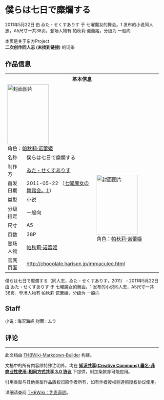 # 僕らは七日で糜爛する

<!-- source html: G:\repos\THBWiki-Markdown-Builder\THBWikiMarkdown\Temp\main\d\d0\ns0%3A%E5%83%95%E3%82%89%E3%81%AF%E4%B8%83%E6%97%A5%E3%81%A7%E7%B3%9C%E7%88%9B%E3%81%99%E3%82%8B.html -->

2011年5月22日 由 ゐた・せくすありす 于 七曜魔女的舞会。1 发布的小说同人志，A5尺寸一共38页，登场人物有 帕秋莉·诺蕾姬，分级为 一般向

本页是关于东方Project  
 **二次创作同人志 (未找到链接)** 的词条
## 作品信息

<table><tbody><tr><th colspan="3">基本信息</th></tr><tr><td class="cover-artwork-mobile" colspan="2"><a href="./文件-僕らは七日で糜爛する封面.jpg.md" class="image" title="封面图片"><img alt="封面图片" src="https://upload.thwiki.cc/thumb/0/09/%E5%83%95%E3%82%89%E3%81%AF%E4%B8%83%E6%97%A5%E3%81%A7%E7%B3%9C%E7%88%9B%E3%81%99%E3%82%8B%E5%B0%81%E9%9D%A2.jpg/135px-%E5%83%95%E3%82%89%E3%81%AF%E4%B8%83%E6%97%A5%E3%81%A7%E7%B3%9C%E7%88%9B%E3%81%99%E3%82%8B%E5%B0%81%E9%9D%A2.jpg" decoding="async" loading="lazy" width="135" height="196" srcset="https://upload.thwiki.cc/thumb/0/09/%E5%83%95%E3%82%89%E3%81%AF%E4%B8%83%E6%97%A5%E3%81%A7%E7%B3%9C%E7%88%9B%E3%81%99%E3%82%8B%E5%B0%81%E9%9D%A2.jpg/202px-%E5%83%95%E3%82%89%E3%81%AF%E4%B8%83%E6%97%A5%E3%81%A7%E7%B3%9C%E7%88%9B%E3%81%99%E3%82%8B%E5%B0%81%E9%9D%A2.jpg 1.5x, https://upload.thwiki.cc/thumb/0/09/%E5%83%95%E3%82%89%E3%81%AF%E4%B8%83%E6%97%A5%E3%81%A7%E7%B3%9C%E7%88%9B%E3%81%99%E3%82%8B%E5%B0%81%E9%9D%A2.jpg/270px-%E5%83%95%E3%82%89%E3%81%AF%E4%B8%83%E6%97%A5%E3%81%A7%E7%B3%9C%E7%88%9B%E3%81%99%E3%82%8B%E5%B0%81%E9%9D%A2.jpg 2x" data-file-width="375" data-file-height="545"></a><div class="cover-char">角色：<a href="./帕秋莉·诺蕾姬.md" title="帕秋莉·诺蕾姬">帕秋莉·诺蕾姬</a></div></td>
</tr><tr><td class="label">名称</td><td colspan="2"> 僕らは七日で糜爛する </td></tr><tr><td class="label">制作方</td><td><a href="./ゐた・せくすありす.md" title="ゐた・せくすありす">ゐた・せくすありす</a></td><td class="cover-artwork" rowspan="7" style="min-width:196px;"><a href="./文件-僕らは七日で糜爛する封面.jpg.md" class="image" title="封面图片"><img alt="封面图片" src="https://upload.thwiki.cc/thumb/0/09/%E5%83%95%E3%82%89%E3%81%AF%E4%B8%83%E6%97%A5%E3%81%A7%E7%B3%9C%E7%88%9B%E3%81%99%E3%82%8B%E5%B0%81%E9%9D%A2.jpg/135px-%E5%83%95%E3%82%89%E3%81%AF%E4%B8%83%E6%97%A5%E3%81%A7%E7%B3%9C%E7%88%9B%E3%81%99%E3%82%8B%E5%B0%81%E9%9D%A2.jpg" decoding="async" loading="lazy" width="135" height="196" srcset="https://upload.thwiki.cc/thumb/0/09/%E5%83%95%E3%82%89%E3%81%AF%E4%B8%83%E6%97%A5%E3%81%A7%E7%B3%9C%E7%88%9B%E3%81%99%E3%82%8B%E5%B0%81%E9%9D%A2.jpg/202px-%E5%83%95%E3%82%89%E3%81%AF%E4%B8%83%E6%97%A5%E3%81%A7%E7%B3%9C%E7%88%9B%E3%81%99%E3%82%8B%E5%B0%81%E9%9D%A2.jpg 1.5x, https://upload.thwiki.cc/thumb/0/09/%E5%83%95%E3%82%89%E3%81%AF%E4%B8%83%E6%97%A5%E3%81%A7%E7%B3%9C%E7%88%9B%E3%81%99%E3%82%8B%E5%B0%81%E9%9D%A2.jpg/270px-%E5%83%95%E3%82%89%E3%81%AF%E4%B8%83%E6%97%A5%E3%81%A7%E7%B3%9C%E7%88%9B%E3%81%99%E3%82%8B%E5%B0%81%E9%9D%A2.jpg 2x" data-file-width="375" data-file-height="545"></a><div class="cover-char">角色：<a href="./帕秋莉·诺蕾姬.md" title="帕秋莉·诺蕾姬">帕秋莉·诺蕾姬</a></div></td>
</tr><tr><td class="label">首发日期</td><td>2011-05-22&#160;（<a href="/展会作品列表?e=%E4%B8%83%E6%9B%9C%E9%AD%94%E5%A5%B3%E7%9A%84%E8%88%9E%E4%BC%9A%E3%80%82%231">七曜魔女の舞踏会。1</a>）</td></tr><tr><td class="label">类型</td><td>小说</td></tr><tr><td class="label">分级指定</td><td>一般向</td></tr><tr><td class="label">尺寸</td><td>A5</td></tr><tr><td class="label">页数</td><td>38P</td></tr><tr><td class="label">登场人物</td><td><a href="./帕秋莉·诺蕾姬.md" title="帕秋莉·诺蕾姬">帕秋莉·诺蕾姬</a></td></tr>
<tr><td class="label">官网页面</td><td colspan="2"><a rel="nofollow" class="external free" href="http://chocolate.harisen.jp/immaculee.html">http://chocolate.harisen.jp/immaculee.html</a></td></tr></tbody></table>

僕らは七日で糜爛する（同人志，ゐた・せくすありす，2011） - 2011年5月22日 由 ゐた・せくすありす 于 七曜魔女的舞会。1 发布的小说同人志，A5尺寸一共38页，登场人物有 帕秋莉·诺蕾姬，分级为 一般向
## Staff
小说
: 海沢海綿
封面
: ムラ

## 评论




---

此文档由 [THBWiki-Markdown-Builder](https://github.com/Delsin-Yu/THBWiki-Markdown-Builder) 构建。

文档中的所有内容除特殊注明外，均在 [**知识共享(Creative Commons) 署名-非商业性使用-相同方式共享 3.0 协议**](https://creativecommons.org/licenses/by-sa/3.0/deed.zh-hans) 下提供，附加条款亦可能应用。

引用类型与其他类型作品版权归原作者所有，如有作者授权则遵照授权协议使用。

详细请查阅 [THBWiki：免责声明](https://thbwiki.cc/THBWiki:%E5%85%8D%E8%B4%A3%E5%A3%B0%E6%98%8E)。

